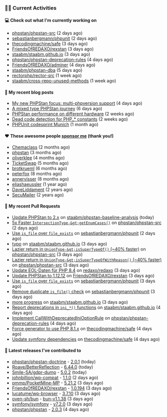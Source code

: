 ### 👨‍💻 Current Activities


#### 💻 Check out what I'm currently working on

- [phpstan/phpstan-src](https://github.com/phpstan/phpstan-src) (2 days ago)
- [sebastianbergmann/phpunit](https://github.com/sebastianbergmann/phpunit) (2 days ago)
- [thecodingmachine/safe](https://github.com/thecodingmachine/safe) (3 days ago)
- [FriendsOfREDAXO/rexstan](https://github.com/FriendsOfREDAXO/rexstan) (3 days ago)
- [staabm/staabm.github.io](https://github.com/staabm/staabm.github.io) (3 days ago)
- [phpstan/phpstan-deprecation-rules](https://github.com/phpstan/phpstan-deprecation-rules) (4 days ago)
- [FriendsOfREDAXO/adminer](https://github.com/FriendsOfREDAXO/adminer) (4 days ago)
- [staabm/phpstan-dba](https://github.com/staabm/phpstan-dba) (5 days ago)
- [rectorphp/rector-src](https://github.com/rectorphp/rector-src) (1 week ago)
- [staabm/cross-repo-unused-methods](https://github.com/staabm/cross-repo-unused-methods) (1 week ago)


#### 📜 My recent blog posts

- [My new PHPStan focus: multi-phpversion support](https://staabm.github.io/2024/11/28/phpstan-php-version-in-scope.html) (4 days ago)
- [A mixed type PHPStan journey](https://staabm.github.io/2024/11/26/phpstan-mixed-types.html) (6 days ago)
- [PHPStan performance on different hardware](https://staabm.github.io/2024/11/17/phpstan-performance-on-different-hardware.html) (2 weeks ago)
- [Dead code detection for PHP_* constants](https://staabm.github.io/2024/11/14/phpstan-php-version-narrowing.html) (2 weeks ago)
- [PHPUnit codesprint Munich](https://staabm.github.io/2024/10/19/phpunit-codesprint-munich.html) (1 month ago)


#### ❤️ These awesome people [sponsor me](https://github.com/sponsors/staabm) (thank you!)

- [Chemaclass](https://github.com/Chemaclass) (2 months ago)
- [phpstan](https://github.com/phpstan) (3 months ago)
- [oliverklee](https://github.com/oliverklee) (4 months ago)
- [TicketSwap](https://github.com/TicketSwap) (5 months ago)
- [brotkrueml](https://github.com/brotkrueml) (6 months ago)
- [peterfox](https://github.com/peterfox) (8 months ago)
- [annervisser](https://github.com/annervisser) (8 months ago)
- [eliashaeussler](https://github.com/eliashaeussler) (1 year ago)
- [DaveLiddament](https://github.com/DaveLiddament) (2 years ago)
- [SecuMailer](https://github.com/SecuMailer) (2 years ago)


#### 🔨 My recent Pull Requests

- [Update PHPStan to 2.x](https://github.com/staabm/phpstan-baseline-analysis/pull/187) on [staabm/phpstan-baseline-analysis](https://github.com/staabm/phpstan-baseline-analysis) (today)
- [5x Faster `IntersectionType-&gt;getEnumCases()`](https://github.com/phpstan/phpstan-src/pull/3695) on [phpstan/phpstan-src](https://github.com/phpstan/phpstan-src) (2 days ago)
- [Use `is_file` over `file_exists`](https://github.com/sebastianbergmann/phpunit/pull/6058) on [sebastianbergmann/phpunit](https://github.com/sebastianbergmann/phpunit) (2 days ago)
- [typo](https://github.com/staabm/staabm.github.io/pull/127) on [staabm/staabm.github.io](https://github.com/staabm/staabm.github.io) (3 days ago)
- [Lazier return in `UnionType-&gt;isSuperTypeOf()` (~40% faster)](https://github.com/phpstan/phpstan-src/pull/3693) on [phpstan/phpstan-src](https://github.com/phpstan/phpstan-src) (3 days ago)
- [Lazier return in `UnionType-&gt;isSuperTypeOfWithReason()` (~40% faster)](https://github.com/phpstan/phpstan-src/pull/3692) on [phpstan/phpstan-src](https://github.com/phpstan/phpstan-src) (3 days ago)
- [Update EOL-Daten für PHP 8.4](https://github.com/redaxo/redaxo/pull/6185) on [redaxo/redaxo](https://github.com/redaxo/redaxo) (3 days ago)
- [Update PHPStan to 1.12.12](https://github.com/FriendsOfREDAXO/rexstan/pull/780) on [FriendsOfREDAXO/rexstan](https://github.com/FriendsOfREDAXO/rexstan) (3 days ago)
- [Use `is_file` over `file_exists`](https://github.com/sebastianbergmann/phpunit/pull/6051) on [sebastianbergmann/phpunit](https://github.com/sebastianbergmann/phpunit) (3 days ago)
- [Remove duplicate `is_file()` check](https://github.com/sebastianbergmann/phpunit/pull/6050) on [sebastianbergmann/phpunit](https://github.com/sebastianbergmann/phpunit) (3 days ago)
- [more progress](https://github.com/staabm/staabm.github.io/pull/126) on [staabm/staabm.github.io](https://github.com/staabm/staabm.github.io) (3 days ago)
- [Report deprecations in `ini_*()` functions](https://github.com/staabm/staabm.github.io/pull/125) on [staabm/staabm.github.io](https://github.com/staabm/staabm.github.io) (4 days ago)
- [Implement CallWithDeprecatedIniOptionRule](https://github.com/phpstan/phpstan-deprecation-rules/pull/120) on [phpstan/phpstan-deprecation-rules](https://github.com/phpstan/phpstan-deprecation-rules) (4 days ago)
- [Force generator to use PHP 8.1.x](https://github.com/thecodingmachine/safe/pull/476) on [thecodingmachine/safe](https://github.com/thecodingmachine/safe) (4 days ago)
- [Update symfony dependencies](https://github.com/thecodingmachine/safe/pull/475) on [thecodingmachine/safe](https://github.com/thecodingmachine/safe) (4 days ago)


#### 🔭 Latest releases I've contributed to

- [phpstan/phpstan-doctrine](https://github.com/phpstan/phpstan-doctrine) - [2.0.1](https://github.com/phpstan/phpstan-doctrine/releases/tag/2.0.1) (today)
- [Roave/BetterReflection](https://github.com/Roave/BetterReflection) - [6.44.0](https://github.com/Roave/BetterReflection/releases/tag/6.44.0) (today)
- [Smile-SA/gdpr-dump](https://github.com/Smile-SA/gdpr-dump) - [5.0.2](https://github.com/Smile-SA/gdpr-dump/releases/tag/5.0.2) (today)
- [johnbillion/wp-compat](https://github.com/johnbillion/wp-compat) - [1.1.0](https://github.com/johnbillion/wp-compat/releases/tag/1.1.0) (2 days ago)
- [pmmp/PocketMine-MP](https://github.com/pmmp/PocketMine-MP) - [5.21.2](https://github.com/pmmp/PocketMine-MP/releases/tag/5.21.2) (3 days ago)
- [FriendsOfREDAXO/rexstan](https://github.com/FriendsOfREDAXO/rexstan) - [1.0.194](https://github.com/FriendsOfREDAXO/rexstan/releases/tag/1.0.194) (3 days ago)
- [lucatume/wp-browser](https://github.com/lucatume/wp-browser) - [3.7.10](https://github.com/lucatume/wp-browser/releases/tag/3.7.10) (3 days ago)
- [oven-sh/bun](https://github.com/oven-sh/bun) - [bun-v1.1.38](https://github.com/oven-sh/bun/releases/tag/bun-v1.1.38) (3 days ago)
- [symfony/symfony](https://github.com/symfony/symfony) - [v7.2.0](https://github.com/symfony/symfony/releases/tag/v7.2.0) (3 days ago)
- [phpstan/phpstan](https://github.com/phpstan/phpstan) - [2.0.3](https://github.com/phpstan/phpstan/releases/tag/2.0.3) (4 days ago)
